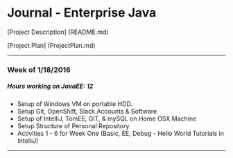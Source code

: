 # Journal - Enterprise Java

[Project Description] (README.md)

[Project Plan] (ProjectPlan.md)

---
### Week of 1/18/2016
##### Hours working on JavaEE: 12
* Setup of Windows VM on portable HDD.
* Setup Git, OpenShift, Slack Accounts & Software
* Setup of IntelliJ, TomEE, GIT, & mySQL on Home OSX Machine
* Setup Structure of Personal Repository
* Activities 1 - 6 for Week One (Basic, EE, Debug -  Hello World Tutorials in IntelliJ)

---
